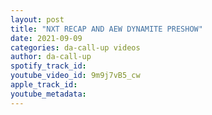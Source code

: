 ```yaml
---
layout: post
title: "NXT RECAP AND AEW DYNAMITE PRESHOW"
date: 2021-09-09
categories: da-call-up videos
author: da-call-up
spotify_track_id: 
youtube_video_id: 9m9j7vB5_cw
apple_track_id: 
youtube_metadata: 
---
```

